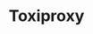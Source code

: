 ---
title: Toxiproxy
categories:
  - web
docs:
  - id: java
    url: https://java.testcontainers.org/modules/toxiproxy/
    example: |
      ```java
      var toxiproxy = new ToxiproxyContainer(DockerImageName.parse(("ghcr.io/shopify/toxiproxy:2.5.0"));
      toxiproxy.start();
      ```
description: |
  Toxiproxy is a framework for simulating network conditions. It's made specifically to work in testing, CI and development environments, supporting deterministic tampering with connections, but with support for randomized chaos and customization.
---